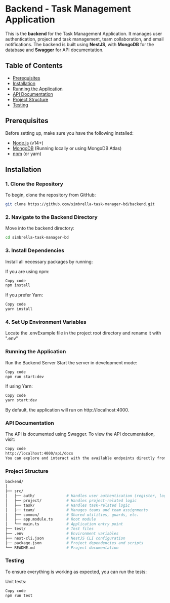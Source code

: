 # Backend - Task Management Application

This is the **backend** for the Task Management Application. It manages user authentication, project and task management, team collaboration, and email notifications. The backend is built using **NestJS**, with **MongoDB** for the database and **Swagger** for API documentation.

## Table of Contents

- [Prerequisites](#prerequisites)
- [Installation](#installation)
- [Running the Application](#running-the-application)
- [API Documentation](#api-documentation)
- [Project Structure](#project-structure)
- [Testing](#testing)

## Prerequisites

Before setting up, make sure you have the following installed:

- [Node.js](https://nodejs.org/en/download/) (v14+)
- [MongoDB](https://www.mongodb.com/try/download/community) (Running locally or using MongoDB Atlas)
- [npm](https://www.npmjs.com/get-npm) (or yarn)

## Installation

### 1. Clone the Repository

To begin, clone the repository from GitHub:

```bash
git clone https://github.com/simbrella-task-manager-bd/backend.git
```

### 2. Navigate to the Backend Directory
Move into the backend directory:

```bash
cd simbrella-task-manager-bd
```

### 3. Install Dependencies
Install all necessary packages by running:

If you are using npm:

```bash
Copy code
npm install
```
If you prefer Yarn:

```bash
Copy code
yarn install
```

### 4. Set Up Environment Variables
Locate the .envExample file in the project root directory and rename it with ".env" 

### Running the Application

Run the Backend Server
Start the server in development mode:

```bash
Copy code
npm run start:dev
```
If using Yarn:

```bash
Copy code
yarn start:dev
```
By default, the application will run on http://localhost:4000.

### API Documentation
The API is documented using Swagger. To view the API documentation, visit:

```bash
Copy code
http://localhost:4000/api/docs
You can explore and interact with the available endpoints directly from the Swagger UI.
```

### Project Structure

```bash
backend/
│
├── src/
│   ├── auth/              # Handles user authentication (register, login)
│   ├── project/           # Handles project-related logic
│   ├── task/              # Handles task-related logic
│   ├── team/              # Manages teams and team assignments
│   ├── common/            # Shared utilities, guards, etc.
│   ├── app.module.ts      # Root module
│   └── main.ts            # Application entry point
├── test/                  # Test files
├── .env                   # Environment variables
├── nest-cli.json          # NestJS CLI configuration
├── package.json           # Project dependencies and scripts
└── README.md              # Project documentation
```
### Testing
To ensure everything is working as expected, you can run the tests:

Unit tests:

```bash
Copy code
npm run test
```
